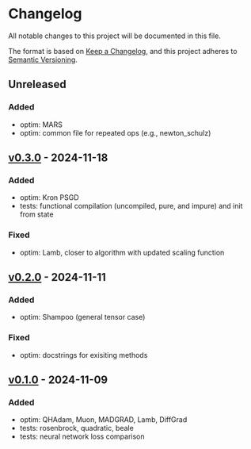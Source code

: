 # Changelog

All notable changes to this project will be documented in this file.

The format is based on [Keep a Changelog](https://keepachangelog.com/en/1.0.0/),
and this project adheres to [Semantic Versioning](https://semver.org/spec/v2.0.0.html).

## Unreleased

### Added
- optim: MARS
- optim: common file for repeated ops (e.g., newton_schulz)

## [v0.3.0](https://github.com/stockeh/mlx-optimizers/releases/tag/v0.3.0) - 2024-11-18

### Added
- optim: Kron PSGD
- tests: functional compilation (uncompiled, pure, and impure) and init from state

### Fixed
- optim: Lamb, closer to algorithm with updated scaling function

## [v0.2.0](https://github.com/stockeh/mlx-optimizers/releases/tag/v0.2.0) - 2024-11-11

### Added
- optim: Shampoo (general tensor case)

### Fixed
- optim: docstrings for exisiting methods

## [v0.1.0](https://github.com/stockeh/mlx-optimizers/releases/tag/v0.1.0) - 2024-11-09

### Added
- optim: QHAdam, Muon, MADGRAD, Lamb, DiffGrad
- tests: rosenbrock, quadratic, beale
- tests: neural network loss comparison